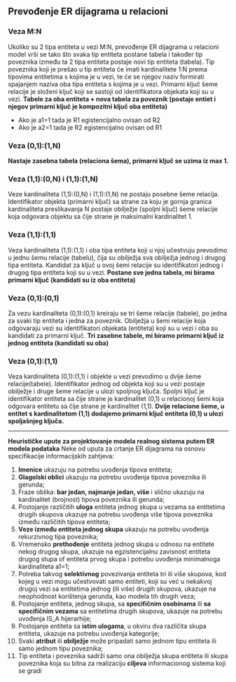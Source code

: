 ## **Prevođenje ER dijagrama u relacioni**

### **Veza M:N** 

Ukoliko su 2 tipa entiteta u vezi M:N, prevođenje ER dijagrama u relacioni model vrši se tako što svaka tip entiteta postane tabela i također tip poveznika između ta 2 tipa entiteta postaje novi tip entiteta (tabela). Tip poveznika koji je prešao u tip entiteta će imati kardinalitete 1:N prema tipovima entitetima s kojima je u vezi, te će se njegov naziv formirati spajanjem naziva oba tipa entiteta s kojima je u vezi. Primarni ključ šeme relacije je složeni ključ koji se sastoji od identifikatora objekata koji su u vezi.
**Tabele za oba entiteta + nova tabela za poveznik (postaje entiet i njegov primarni ključ je kompozitni ključ oba entiteta)**

- Ako je a1=1 tada je R1 egistencijalno ovisan od R2
- Ako je a2=1 tada je R2 egistencijalno ovisan od R1

### **Veza (0,1):(1,N)** 

**Nastaje zasebna tabela (relaciona šema), primarni ključ se uzima iz max 1.** 

### **Veza (1,1):(0,N) i (1,1):(1,N)** 

Veze kardinaliteta (1,1):(0,N) i (1,1):(1,N) ne postaju posebne šeme relacija. Identifikator objekta (primarni ključ) sa strane za koju je gornja granica kardinaliteta preslikavanja N postaje obilježje (spoljni ključ) šeme relacije koja odgovara objektu sa čije strane je maksimalni kardinalitet 1. 

### **Veza (1,1):(1,1)** 

Veza kardinaliteta (1,1):(1,1) i oba tipa entiteta koji u njoj učestvuju prevodimo u jednu šemu relacije (tabelu), čija su obilježja sva obilježja jednog i drugog tipa entiteta. Kandidat za ključ u ovoj šemi relacije su identifikatori jednog i drugog tipa entiteta koji su u vezi. 
**Postane sve jedna tabela, mi biramo primarni ključ (kandidati su iz oba entiteta)**

### **Veza (0,1):(0,1)**

Za vezu kardinaliteta (0,1):(0,1) kreiraju se tri šeme relacije (tabele), po jedna za svaki tip entiteta i jedna za poveznik. Obilježja u šemi relacije koja odgovaraju vezi su identifikatori objekata (entiteta) koji su u vezi i oba su kandidati za primarni ključ.
**Tri zasebne tabele, mi biramo primarni ključ iz jednog entiteta (kandidati su oba)**

### **Veza (0,1):(1,1)** 

Veza kardinaliteta (0,1):(1,1) i objekte u vezi prevodimo u dvije šeme relacije(tabele). Identifikator jednog od objekta koji su u vezi postaje obilježje i druge šeme relacije u ulozi spoljnog ključa. Spoljni ključ je identifikator entiteta sa čije strane je kardinalitet (0,1) u relacionoj šemi koja odgovara entitetu sa čije strane je kardinalitet (1,1). 
**Dvije relacione šeme, u entitet s kardinalitetom (1,1) dodajemo primarni ključ entiteta (0,1) u ulozi spoljašnjeg ključa.**

<hr>

**Heurističke upute za projektovanje modela realnog sistema putem ER modela podataka**
Neke od uputa za crtanje ER dijagrama na osnovu specifikacije informacijskih zahtjeva:

1. **Imenice** ukazuju na potrebu uvođenja tipova entiteta;
2. **Glagolski oblici** ukazuju na potrebu uvođenja tipova poveznika ili gerunda;
3. Fraze oblika: **bar jedan, najmanje jedan, više** i slično ukazuju na kardinalitet (brojnost) tipova poveznika ili gerunda;
4. Postojanje različitih **uloga** entiteta jednog skupa u vezama sa entitetima drugih skupova ukazuje na potrebu uvođenja više tipova poveznika između različitih tipova entiteta;
5. **Veze između entiteta jednog skupa** ukazuju na potrebu uvođenja rekurzivnog tipa poveznika;
6. Vremensko **prethođenje** entiteta jednog skupa u odnosu na entitete nekog drugog skupa, ukazuje na egzistencijalnu zavisnost entiteta drugog stupa of entiteta prvog skupa i potrebu uvođenja minimalnoga kardinaliteta a1=1;
7. Potreba takvog **selektivnog** povezivanja entiteta tri ili više skupova, kod kojeg u vezi mogu učestvovati samo entiteti, koji su već u nekakvoj drugoj vezi sa entitetima jednog (ili više) drugih skupova, ukazuje na neophodnost korištenja gerunda, kao modela tih drugih veza;
8. Postojanje entiteta, jednog skupa, sa **specifičnim osobinama** ili **sa specifičnim vezama** sa entitetima drugih skupova, ukazuje na potrebu uvođenja IS_A hijerarhije;
9. Postojanje entiteta sa **istim ulogama**, u okviru dva različita skupa entiteta, ukazuje na potrebu uvođenja kategorije;
10. Svaki **atribut** ili **obilježje** može pripadati samo jednom tipu entiteta ili samo jednom tipu poveznika;
11. Tip entiteta i poveznika sadrži samo ona obilježja skupa entiteta ili skupa poveznika koja su bitna za realizaciju **ciljeva** informacionog sistema koji se gradi